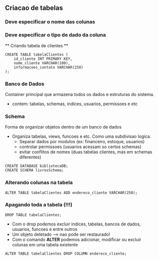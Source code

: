 ## Criacao de tabelas
### Deve especificar o nome das colunas
### Deve especificar o tipo de dado da coluna

** Criando tabela de clientes ** 
```
CREATE TABLE tabelaClientes (
    id_cliente INT PRIMARY KEY,
    nome_cliente VARCHAR(100),
    informacoes_contato VARCHAR(250)
);
```

### Banco de Dados
Container principal que armazena todos os dados e estruturas do sistema.
+ contem: tabelas, schemas, indices, usuarios, permissoes e etc

### Schema
Forma de organizar objetos dentro de um banco de dados
+ Organiza tabelas, views, funcoes e etc. Como uma subdivisao logica.
    - Separar dados por modulos (ex: financeiro, estoque, usuarios)
    - controlar permissoes (usuarios acessam so certos schemas)
    - evitar conflitos de nomes (duas tabelas clientes, mas em schemas diferentes)

```
CREATE DATABASE bibliotecaDB;
CREATE SCHEMA livrosSchema;
```

### Alterando colunas na tabela
```
ALTER TABLE tabelaClientes ADD endereco_cliente VARCHAR(250);
```

### Apagando toda a tabela (!!!)
```
DROP TABLE tabelaClientes;
```
+ Com o drop podemos excluir indices, tabelas, bancos de dados, usuarios, funcoes e entre outros
+ Um objeto deletado --> nao pode ser restaurado!
+ Com o comando **ALTER** podemos adicionar, modificar ou excluir colunas em uma tabela existente
```
ALTER TABLE tabelaClientes DROP COLUMN endereco_cliente;
```